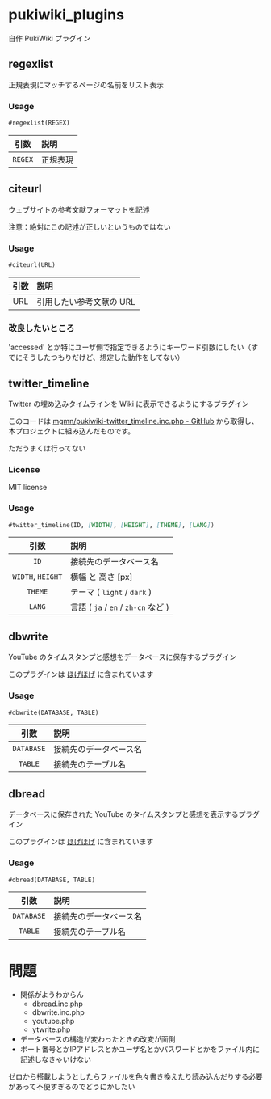 # pukiwiki_plugins
自作 PukiWiki プラグイン

## regexlist
正規表現にマッチするページの名前をリスト表示

### Usage
``` md
#regexlist(REGEX)
```

|引数|説明
|:---:|:---
| `REGEX` | 正規表現

## citeurl
ウェブサイトの参考文献フォーマットを記述

注意：絶対にこの記述が正しいというものではない

### Usage
``` md
#citeurl(URL)
```

|引数|説明
|:---:|:---
|URL|引用したい参考文献の URL

### 改良したいところ
'accessed' とか特にユーザ側で指定できるようにキーワード引数にしたい（すでにそうしたつもりだけど、想定した動作をしてない）

## twitter_timeline
Twitter の埋め込みタイムラインを Wiki に表示できるようにするプラグイン

このコードは [mgmn/pukiwiki-twitter_timeline.inc.php - GitHub](https://github.com/mgmn/pukiwiki-twitter_timeline.inc.php) から取得し、本プロジェクトに組み込んだものです。

ただうまくは行ってない

### License

MIT license

### Usage
``` md
#twitter_timeline(ID, [WIDTH], [HEIGHT], [THEME], [LANG])
```

|引数|説明
|:---:|:---
| `ID` | 接続先のデータベース名
| `WIDTH`, `HEIGHT` | 横幅 と 高さ [px]
| `THEME` | テーマ ( `light` / `dark` )
| `LANG` | 言語 ( `ja` / `en` / `zh-cn` など )

## dbwrite
YouTube のタイムスタンプと感想をデータベースに保存するプラグイン

このプラグインは [ほげほげ](https://github.com/yazawakenichi/hoge) に含まれています

### Usage

``` md
#dbwrite(DATABASE, TABLE)
```

|引数|説明
|:---:|:---
| `DATABASE` | 接続先のデータベース名
| `TABLE` | 接続先のテーブル名

## dbread
データベースに保存された YouTube のタイムスタンプと感想を表示するプラグイン

このプラグインは [ほげほげ](https://github.com/yazawakenichi/hoge) に含まれています

### Usage
``` md
#dbread(DATABASE, TABLE)
```

|引数|説明
|:---:|:---
| `DATABASE` | 接続先のデータベース名
| `TABLE` | 接続先のテーブル名

# 問題
- 関係がようわからん
    - dbread.inc.php
    - dbwrite.inc.php
    - youtube.php
    - ytwrite.php
- データベースの構造が変わったときの改変が面倒
- ポート番号とかIPアドレスとかユーザ名とかパスワードとかをファイル内に記述しなきゃいけない

ゼロから搭載しようとしたらファイルを色々書き換えたり読み込んだりする必要があって不便すぎるのでどうにかしたい

